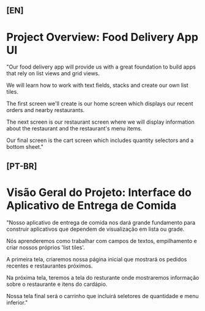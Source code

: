 ## [EN]

# Project Overview: Food Delivery App UI

"Our food delivery app will provide us with a great foundation to build apps that rely on list views and grid views.

We will learn how to work with text fields, stacks and create our own list tiles.

The first screen we'll create is our home screen which displays our recent orders and nearby restaurants.

The next screen is our restaurant screen where we will display information about the restaurant and the restaurant's menu items.

Our final screen is the cart screen which includes quantity selectors and a bottom sheet."

## [PT-BR]

# Visão Geral do Projeto: Interface do Aplicativo de Entrega de Comida

"Nosso aplicativo de entrega de comida nos dará grande fundamento para construir aplicativos que dependem de visualização em lista ou grade.

Nós aprenderemos como trabalhar com campos de textos, empilhamento e criar nossos próprios 'list tiles'.

A primeira tela, criaremos nossa página inicial que mostrará os pedidos recentes e restaurantes próximos.

Na próxima tela, teremos a tela do resturante onde mostraremos informação sobre o restaurante e itens do cardápio.

Nossa tela final será o carrinho que incluirá seletores de quantidade e menu inferior."